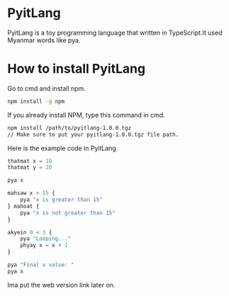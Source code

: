 # PyitLang

PyitLang is a toy programming language that written in TypeScript.It used Myanmar words like pya.

# How to install PyitLang
Go to cmd and install npm.
```bash
npm install -g npm
```

If you already install NPM, type this command in cmd.

```bash
npm install /path/to/pyitlang-1.0.0.tgz
// Make sure to put your pyitlang-1.0.0.tgz file path.
```

Here is the example code in PyitLang

```typescript
thatmat x = 10
thatmat y = 20

pya x

mahsaw x > 15 {
    pya "x is greater than 15"
} mahoat {
    pya "x is not greater than 15"
}

akyein 0 < 3 {
    pya "Looping..."
    phyay x = x + 1
}

pya "Final x value: "
pya x
```

Ima put the web version link later on.
